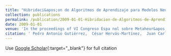 ```yaml
---
title: "Hibridaci&apos;on de Algoritmos de Aprendizaje para Modelos Neurolog&apos;isticos aplicados a la Clasificaci&apos;on de Cubiertas Vegetales"
collection: publications
permalink: /publication/2009-01-01-Hibridacion-de-Algoritmos-de-Aprendizaje-para-Modelos-Neurologisticos-aplicados-a-la-Clasificacion-de-Cubiertas-Vegetales
date: 2009-01-01
venue: 'In the proceedings of VI Congreso Espa nol sobre Metaheur&apos;isticas and Algoritmos Evolutivos y Bioinspirados (MAEB09)'
citation: ' Pedro Antonio Gutiérrez,  César Hervás-Martínez,  Juan Carlos Fernández,  J.M. Peña-Barragán,  M. Jurado Expósito,  F. López Granados, &quot;Hibridaci   apos;on de Algoritmos de Aprendizaje para Modelos Neurolog   apos;isticos aplicados a la Clasificaci   apos;on de Cubiertas Vegetales.&quot; In the proceedings of VI Congreso Espa nol sobre Metaheur   apos;isticas and Algoritmos Evolutivos y Bioinspirados (MAEB09), 2009, pp. 325–332.'
---
```

Use [Google Scholar](https://scholar.google.com/scholar?q=Hibridaci&#x27;on+de+Algoritmos+de+Aprendizaje+para+Modelos+Neurolog&#x27;isticos+aplicados+a+la+Clasificaci&#x27;on+de+Cubiertas+Vegetales){:target="_blank"} for full citation